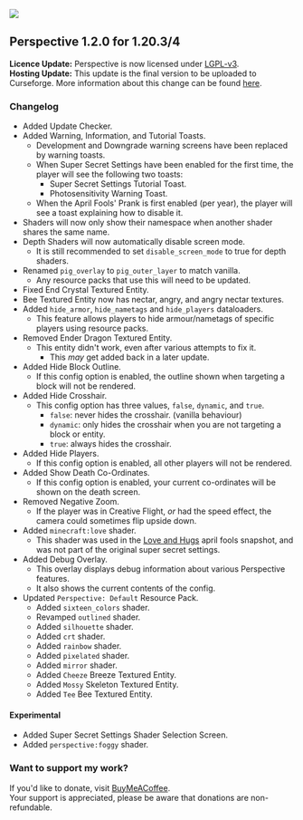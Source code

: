 ![](https://mclegoman.com/images/7/70/Perspective_Logo.png)  

## Perspective 1.2.0 for 1.20.3/4
**Licence Update:**
Perspective is now licensed under [LGPL-v3](https://www.gnu.org/licenses/lgpl-3.0.en.html#license-text).  
**Hosting Update:**
This update is the final version to be uploaded to Curseforge.
More information about this change can be found [here](https://mclegoman.com/Perspective/Moving_Away_from_Curseforge).  

### Changelog  
- Added Update Checker.  
- Added Warning, Information, and Tutorial Toasts.  
  - Development and Downgrade warning screens have been replaced by warning toasts.
  - When Super Secret Settings have been enabled for the first time, the player will see the following two toasts:  
    - Super Secret Settings Tutorial Toast.  
    - Photosensitivity Warning Toast.  
  - When the April Fools' Prank is first enabled (per year), the player will see a toast explaining how to disable it.  
- Shaders will now only show their namespace when another shader shares the same name.  
- Depth Shaders will now automatically disable screen mode.  
  - It is still recommended to set `disable_screen_mode` to true for depth shaders.  
- Renamed `pig_overlay` to `pig_outer_layer` to match vanilla.  
  - Any resource packs that use this will need to be updated.  
- Fixed End Crystal Textured Entity.  
- Bee Textured Entity now has nectar, angry, and angry nectar textures.  
- Added `hide_armor`, `hide_nametags` and `hide_players` dataloaders.  
  - This feature allows players to hide armour/nametags of specific players using resource packs.  
- Removed Ender Dragon Textured Entity.  
  - This entity didn't work, even after various attempts to fix it.  
    - This *may* get added back in a later update.
- Added Hide Block Outline.  
  - If this config option is enabled, the outline shown when targeting a block will not be rendered.  
- Added Hide Crosshair.  
  - This config option has three values, `false`, `dynamic`, and `true`.  
    - `false`: never hides the crosshair. (vanilla behaviour)  
    - `dynamic`: only hides the crosshair when you are not targeting a block or entity.  
    - `true`: always hides the crosshair.   
- Added Hide Players.  
  - If this config option is enabled, all other players will not be rendered.  
- Added Show Death Co-Ordinates.  
  - If this config option is enabled, your current co-ordinates will be shown on the death screen.  
- Removed Negative Zoom.  
  - If the player was in Creative Flight, *or* had the speed effect, the camera could sometimes flip upside down.  
- Added `minecraft:love` shader.
  - This shader was used in the [Love and Hugs](https://minecraft.wiki/w/Java_Edition_15w14a) april fools snapshot, and was not part of the original super secret settings.  
- Added Debug Overlay.  
  - This overlay displays debug information about various Perspective features.  
  - It also shows the current contents of the config.  
- Updated `Perspective: Default` Resource Pack.  
  - Added `sixteen_colors` shader.  
  - Revamped `outlined` shader.  
  - Added `silhouette` shader.  
  - Added `crt` shader.  
  - Added `rainbow` shader.  
  - Added `pixelated` shader.  
  - Added `mirror` shader.  
  - Added `Cheeze` Breeze Textured Entity.  
  - Added `Mossy` Skeleton Textured Entity.  
  - Added `Tee` Bee Textured Entity.  

#### Experimental  
- Added Super Secret Settings Shader Selection Screen.  
- Added `perspective:foggy` shader.  

### Want to support my work?  
If you'd like to donate, visit [BuyMeACoffee](https://www.buymeacoffee.com/mclegoman).  
Your support is appreciated, please be aware that donations are non-refundable.  